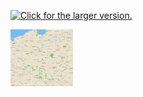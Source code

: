 


<a href="https://grupaeurocash.pl/html/mapa-zakupydlaseniora.html"><img src="https://drive.google.com/uc?export=view&id=1IpeqfFKIeNRzFi3lhQEg4XI_6d8xzSQC" style="width: 100px; max-width: 100%; height: auto" title="Click for the larger version." /></a>


<a href="https://grupaeurocash.pl/html/mapa-zakupydlaseniora.html"><img src="https://github.com/jachuR/zip_codes/blob/master/images/mapa.jpg" style="width: 100px; max-width: 100%; height: auto" title="Click for the larger version." /></a>
